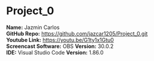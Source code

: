 # Project_0
**Name:** Jazmin Carlos 
<br> **GitHub Repo:** https://github.com/jazcar1205/Project_0.git
<br> **Youtube Link:** https://youtu.be/G1ty1x1Gtu0
<br> **Screencast Software:** OBS **Version:** 30.0.2
<br> **IDE:** Visual Studio Code **Version:** 1.86.0
